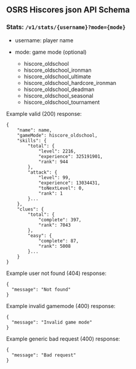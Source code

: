 ## OSRS Hiscores json API Schema

### Stats: `/v1/stats/{username}?mode={mode}`

- username: player name

- mode: game mode (optional)
    - hiscore_oldschool
    - hiscore_oldschool_ironman
    - hiscore_oldschool_ultimate
    - hiscore_oldschool_hardcore_ironman
    - hiscore_oldschool_deadman
    - hiscore_oldschool_seasonal
    - hiscore_oldschool_tournament

Example valid (200) response:
```
{
    "name": name,
    "gameMode": hiscore_oldschool,
    "skills": {
        "total": {
            "level": 2216,
            "experience": 325191901,
            "rank": 944
        },
        "attack": {
            "level": 99,
            "experience": 13034431,
            "toNextLevel": 0,
            "rank": 1
        }...
    },
    "clues": {
        "total": {
            "complete": 397,
            "rank": 7043
        },
        "easy": {
            "complete": 87,
            "rank": 5008
        }...
    }
}
```

Example user not found (404) response:
```
{
  "message": "Not found"
}
```

Example invalid gamemode (400) response:
```
{
  "message": "Invalid game mode"
}
```

Example generic bad request (400) response:
```
{
  "message": "Bad request"
}
```